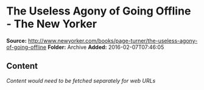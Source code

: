 # The Useless Agony of Going Offline - The New Yorker

**Source:** http://www.newyorker.com/books/page-turner/the-useless-agony-of-going-offline
**Folder:** Archive
**Added:** 2016-02-07T07:46:05




## Content
*Content would need to be fetched separately for web URLs*
